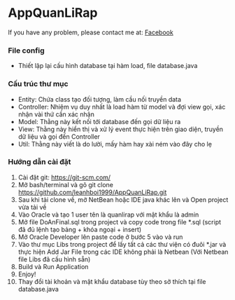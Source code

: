 # AppQuanLiRap </br>
If you have any problem, please contact me at: [Facebook](fb.com/leanhboi1999)
### File config </br>
- Thiết lập lại cấu hình database tại hàm load, file database.java
### Cấu trúc thư mục </br>
- Entity: Chứa class tạo đối tượng, làm cầu nối truyền data  </br>
- Controller: Nhiệm vụ duy nhất là load hàm từ model và đợi view gọi, xác nhận vài thứ cần xác nhận  </br>
- Model: Thằng này kết nối tới database đến gọi dữ liệu ra
- View: Thằng này hiển thị và xử lý event thực hiện trên giao diện, truyền dữ liệu và gọi đến Controller </br>
- Util: Thằng này viết là do lười, mấy hàm hay xài ném vào đây cho lẹ
### Hướng dẫn cài đặt </br>
1. Cài đặt git: https://git-scm.com/
2. Mở bash/terminal và gõ git clone https://github.com/leanhboi1999/AppQuanLiRap.git
3. Sau khi tải clone về, mở NetBean hoặc IDE java khác lên và Open project vừa tải về
4. Vào Oracle và tạo 1 user tên là quanlirap với mật khẩu là admin
5. Mở file DoAnFinal.sql trong project và copy code trong file *.sql (script đã đủ lệnh tạo bảng + khóa ngoại + insert)
6. Mở Oracle Developer lên paste code ở bước 5 vào và run
7. Vào thư mục Libs trong project để lấy tất cả các thư viện có đuôi *.jar và thực hiện Add Jar File trong các IDE không phải là Netbean (Với Netbean file Libs đã cấu hình sẵn)
8. Build và Run Application
9. Enjoy!
10. Thay đổi tài khoản và mật khẩu database tùy theo sở thích tại file database.java
